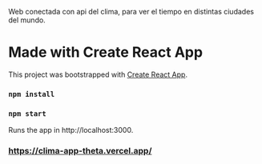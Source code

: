 Web conectada con api del clima, para ver el tiempo en distintas ciudades del mundo.

# Made with Create React App

This project was bootstrapped with [Create React App](https://github.com/facebook/create-react-app).

### `npm install`

### `npm start`

Runs the app in http://localhost:3000.

### https://clima-app-theta.vercel.app/

